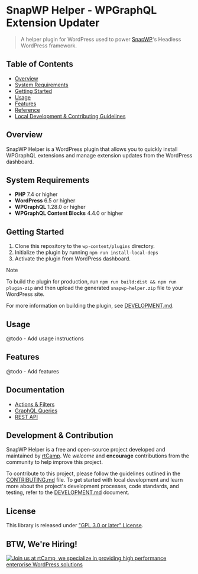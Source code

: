 # SnapWP Helper - WPGraphQL Extension Updater

> A helper plugin for WordPress used to power [SnapWP](https://snapwp.io)'s Headless WordPress framework.

## Table of Contents

- [Overview](#overview)
- [System Requirements](#system-requirements)
- [Getting Started](#getting-started)
- [Usage](#usage)
- [Features](#features)
- [Reference](#reference)
- [Local Development & Contributing Guidelines](#local-development-testing-and-contribution)

## Overview

SnapWP Helper is a WordPress plugin that allows you to quickly install WPGraphQL extensions and manage extension updates from the WordPress dashboard.

## System Requirements

- **PHP** 7.4 or higher
- **WordPress** 6.5 or higher
- **WPGraphQL** 1.28.0 or higher
- **WPGraphQL Content Blocks** 4.4.0 or higher

## Getting Started

1. Clone this repository to the `wp-content/plugins` directory.
2. Initialize the plugin by running `npm run install-local-deps`
3. Activate the plugin from WordPress dashboard.

> [!NOTE]
> To build the plugin for production, run `npm run build:dist && npm run plugin-zip` and then upload the generated `snapwp-helper.zip` file to your WordPress site.
>
> For more information on building the plugin, see [DEVELOPMENT.md](DEVELOPMENT.md#building-for-production).

## Usage

@todo - Add usage instructions

## Features

@todo - Add features

## Documentation

- [Actions & Filters](docs/hooks.md)
- [GraphQL Queries](docs/graphql-queries.md)
- [REST API](docs/rest-api.md)

## Development & Contribution

SnapWP Helper is a free and open-source project developed and maintained by [rtCamp](https://rtcamp.com/). We *welcome* and **encourage** contributions from the community to help improve this project.

To contribute to this project, please follow the guidelines outlined in the [CONTRIBUTING.md](.github/CONTRIBUTING.md) file. To get started with local development and learn more about the project's development processes, code standards, and testing, refer to the [DEVELOPMENT.md](DEVELOPMENT.md) document.

## License

This library is released under ["GPL 3.0 or later" License](LICENSE).

## BTW, We're Hiring!

<a href="https://rtcamp.com/"><img src="https://rtcamp.com/wp-content/uploads/sites/2/2019/04/github-banner@2x.png" alt="Join us at rtCamp, we specialize in providing high performance enterprise WordPress solutions"></a>
